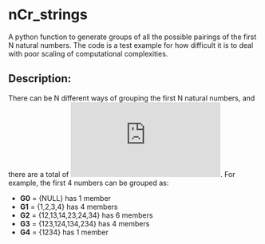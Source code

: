 # nCr_strings
A python function to generate groups of all the possible pairings of the first N natural numbers. The code is a test example for how difficult it is to deal with poor scaling of computational complexities.
## Description:
There can be N different ways of grouping the first N natural numbers, and there are a total of ![](https://latex.codecogs.com/gif.latex?2%5EN). For example, the first 4 numbers can be grouped as:
* **G0** = {NULL} has 1 member
* **G1** = {1,2,3,4} has 4 members
* **G2** = {12,13,14,23,24,34} has 6 members
* **G3** = {123,124,134,234} has 4 members
* **G4** = {1234} has 1 member
